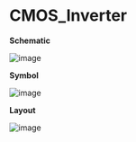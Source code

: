 # CMOS_Inverter

**Schematic**

![image](https://github.com/pragati21code/CMOS_Inverter/assets/126967333/e53d8344-b545-47ae-a303-c59175596b56)

**Symbol**

![image](https://github.com/pragati21code/CMOS_Inverter/assets/126967333/fa2634ea-feba-4445-9afe-7c67315c1912)

**Layout**

![image](https://github.com/pragati21code/CMOS_Inverter/assets/126967333/7bb457fa-4c02-4619-87bb-1491bb087d26)
